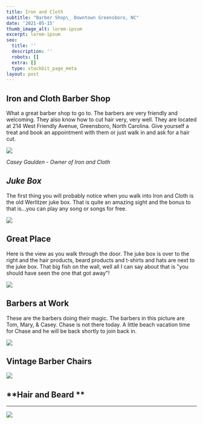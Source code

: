 ```yaml
---
title: Iron and Cloth
subtitle: "Barber Shop\_ Downtown Greensboro, NC"
date: '2021-05-15'
thumb_image_alt: lorem-ipsum
excerpt: lorem-ipsum
seo:
  title: ''
  description: ''
  robots: []
  extra: []
  type: stackbit_page_meta
layout: post
---
```

## **Iron and Cloth Barber Shop**

What a great barber shop to go to. The barbers are very friendly and welcoming. They also know how to cut hair very, very well. They are located at 214 West Friendly Avenue, Greensboro, North Carolina. Give yourself a treat and book an appointment with them or just walk in and ask for a hair cut.

![](/images/20210503\_800px-sharpened.jpg)

*Casey Gaulden - Owner of Iron and Cloth*

## ***Juke Box***

The first thing you will probably notice when you walk into Iron and Cloth is the old Werlitzer juke box. That is quite an amazing sight and the bonus to that is...you can play any song or songs for free.

![](/images/pleasant-moon.jpg)

## **Great Place**

Here is the view as you walk through the door. The juke box is over to the right and the hair products, beard products and t-shirts and hats are next to the juke box. That big fish on the wall, well all I can say about that is "you should have seen the one that got away"!

![](/images/jere-casey-800px.jpg)

## **Barbers at Work**

These are the barbers doing their magic. The barbers in this picture are Tom, Mary, & Casey. Chase is not there today. A little beach vacation time for Chase and he will be back shortly to join back in.

![](/images/iron-cloth\_800px.jpg)

## **Vintage Barber Chairs**

![](/images/barb-chair-800px.jpg)

## **Hair and Beard **

****

![](/images/spectacular-mango.jpg)
